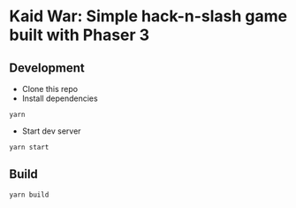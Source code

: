 # Kaid War: Simple hack-n-slash game built with Phaser 3

## Development
- Clone this repo
- Install dependencies
```
yarn
```
- Start dev server
```
yarn start
```

## Build
```
yarn build
```
